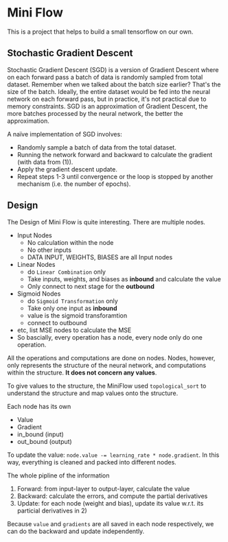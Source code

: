 # Mini Flow

This is a project that helps to build a small tensorflow on our own.

## Stochastic Gradient Descent

Stochastic Gradient Descent (SGD) is a version of Gradient Descent where on each forward pass a batch of data is randomly sampled from total dataset. Remember when we talked about the batch size earlier? That's the size of the batch. Ideally, the entire dataset would be fed into the neural network on each forward pass, but in practice, it's not practical due to memory constraints. SGD is an approximation of Gradient Descent, the more batches processed by the neural network, the better the approximation.

A naïve implementation of SGD involves:

- Randomly sample a batch of data from the total dataset.
- Running the network forward and backward to calculate the gradient (with data from (1)).
- Apply the gradient descent update.
- Repeat steps 1-3 until convergence or the loop is stopped by another mechanism (i.e. the number of epochs).


## Design

The Design of Mini Flow is quite interesting. There are multiple nodes.

- Input Nodes
    - No calculation within the node
    - No other inputs
    - DATA INPUT, WEIGHTS, BIASES are all Input nodes
- Linear Nodes
    - do `Linear Combination` only
    - Take inputs, weights, and biases as **inbound** and calculate the value
    - Only connect to next stage for the **outbound**
- Sigmoid Nodes
    - do `Sigmoid Transformation` only
    - Take only one input as **inbound**
    - value is the sigmoid transforamtion
    - connect to outbound
- etc, list MSE nodes to calculate the MSE
- So bascially, every operation has a node, every node only do one operation.

All the operations and computations are done on nodes. Nodes, however, only represents the structure of the neural network, and computations within the structure. **It does not concern any values**.

To give values to the structure, the MiniFlow used `topological_sort` to understand the structure and map values onto the structure.

Each node has its own

- Value
- Gradient
- in_bound (input)
- out_bound (output)

To update the value: `node.value -= learning_rate * node.gradient`. In this way, everything is cleaned and packed into different nodes.

The whole pipline of the information

1. Forward: from input-layer to output-layer, calculate the value
2. Backward: calculate the errors, and compute the partial derivatives
3. Update: for each node (weight and bias), update its value w.r.t. its particial derivatives in 2)

Because `value` and `gradients` are all saved in each node respectively, we can do the backward and update independently.